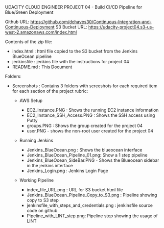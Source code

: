 UDACITY CLOUD ENGINEER PROJECT 04 - Build CI/CD Pipeline for Blue/Green Deployment

Github URL: https://github.com/dchaves30/Continuous-Integration-and-Continuous-Deployment
S3 Bucket URL: https://udacity-project04.s3-us-west-2.amazonaws.com/index.html


Contents of the zip file:

- index.html : html file copied to the S3 bucket from the Jenkins BlueOcean pipeline
- jenkinsfile : jenkins file with the instructions for project 04
- README.md : This Document

Folders: 
- Screenshots : Contains 3 folders with screeshots for each required item for each section of the project rubric:
    - AWS Setup
        - EC2_Instance.PNG : Shows the running EC2 instance information
        - EC2_Instance_SSH_Access.PNG : Shows the SSH access using Putty
        - groups.PNG : Shows the group created for the project 04
        - user.PNG - shows the non-root user created for the project 04

    - Running Jenkins
        - Jenkins_BlueOcean.png : Shows the blueocean interface
        - Jenkins_BlueOcean_Pipeline_01.png: Show a 1 step pipeline
        - Jenkins_BlueOcean_SideBar.PNG - Shows the Blueocean sidebar in the jenkins interface
        - Jenkins_Login.png : Jenkins Login Page

    - Working Pipeline
        - index_file_URL.png : URL for S3 bucket html file
        - Jenkins_BlueOcean_Pipeline_Copy_to_S3.png : Pipeline showing copy to S3 step
        - jenkinsfile_with_steps_and_credentials.png : jenkinsfile source code on github
        - Pipeline_with_LINT_step.png: Pipeline step showing the usage of LINT
